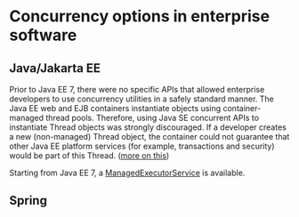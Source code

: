 # Concurrency options in enterprise software

## Java/Jakarta EE

Prior to Java EE 7, there were no specific APIs that allowed enterprise developers to use concurrency utilities in a safely standard manner. The Java EE web and EJB containers instantiate objects using container-managed thread pools. Therefore, using Java SE concurrent APIs to instantiate Thread objects was strongly discouraged. If a developer creates a new (non-managed) Thread object, the container could not guarantee that other Java EE platform services (for example, transactions and security) would be part of this Thread. ([more on this](https://docs.oracle.com/javaee/7/tutorial/concurrency-utilities001.htm))

Starting from Java EE 7, a [ManagedExecutorService](https://docs.oracle.com/javaee/7/api/javax/enterprise/concurrent/ManagedExecutorService.html) is available.

## Spring